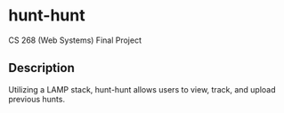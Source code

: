 # hunt-hunt
CS 268 (Web Systems) Final Project

## Description
Utilizing a LAMP stack, hunt-hunt allows users to view, track, and upload previous hunts.
